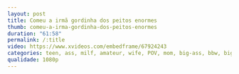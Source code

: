 ```yaml
---
layout: post
title: Comeu a irmã gordinha dos peitos enormes
thumb: comeu-a-irma-gordinha-dos-peitos-enormes
duration: "61:58"
permalink: /:title
video: https://www.xvideos.com/embedframe/67924243
categories: teen, ass, milf, amateur, wife, POV, mom, big-ass, bbw, big-tits, taboo, paw, greal-amateur, step-mom, step-sister, step-dad, amateur-teen, step-brother, chubby-teen, mom-and-son
qualidade: 1080p
---
```

